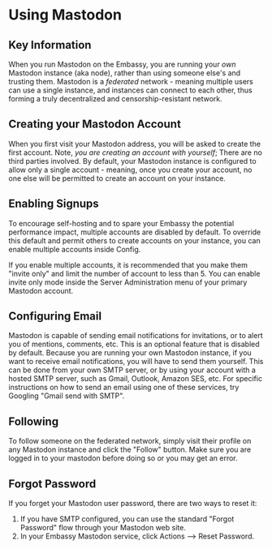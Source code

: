 # Using Mastodon

## Key Information

When you run Mastodon on the Embassy, you are running your *own* Mastodon instance (aka node), rather than using someone else's and trusting them. Mastodon is a *federated* network - meaning multiple users can use a single instance, and instances can connect to each other, thus forming a truly decentralized and censorship-resistant network.

## Creating your Mastodon Account

When you first visit your Mastodon address, you will be asked to create the first account. Note, *you are creating an account with yourself*; There are no third parties involved. By default, your Mastodon instance is configured to allow only a single account - meaning, once you create your account, no one else will be permitted to create an account on your instance.

## Enabling Signups

To encourage self-hosting and to spare your Embassy the potential performance impact, multiple accounts are disabled by default. To override this default and permit others to create accounts on your instance, you can enable multiple accounts inside Config.

If you enable multiple accounts, it is recommended that you make them "invite only" and limit the number of account to less than 5. You can enable invite only mode inside the Server Administration menu of your primary Mastodon account.

## Configuring Email

Mastodon is capable of sending email notifications for invitations, or to alert you of mentions, comments, etc. This is an optional feature that is disabled by default. Because you are running your own Mastodon instance, if you want to receive email notifications, you will have to send them yourself. This can be done from your own SMTP server, or by using your account with a hosted SMTP server, such as Gmail, Outlook, Amazon SES, etc. For specific instructions on how to send an email using one of these services, try Googling "Gmail send with SMTP".

## Following

To follow someone on the federated network, simply visit their profile on any Mastodon instance and click the "Follow" button. Make sure you are logged in to your mastodon before doing so or you may get an error.

## Forgot Password

If you forget your Mastodon user password, there are two ways to reset it:
  1. If you have SMTP configured, you can use the standard "Forgot Password" flow through your Mastodon web site.
  2. In your Embassy Mastodon service, click Actions --> Reset Password.